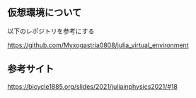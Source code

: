 ## 仮想環境について

以下のレポジトリを参考にする

https://github.com/Myxogastria0808/julia_virtual_environment

## 参考サイト

https://bicycle1885.org/slides/2021/juliainphysics2021/#18
